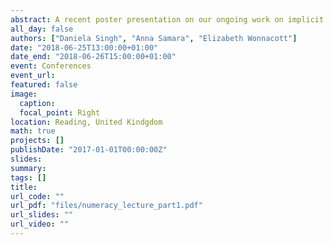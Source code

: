 ```yaml
---
abstract: A recent poster presentation on our ongoing work on implicit vs. explicit learning of purely visual orthographic constraints. Presented by PhD student Daniela Singh at the Child Language Symposium.
all_day: false
authors: ["Daniela Singh", "Anna Samara", "Elizabeth Wonnacott"]
date: "2018-06-25T13:00:00+01:00"
date_end: "2018-06-26T15:00:00+01:00"
event: Conferences
event_url: 
featured: false
image:
  caption: 
  focal_point: Right
location: Reading, United Kindgdom
math: true
projects: []
publishDate: "2017-01-01T00:00:00Z"
slides:
summary: 
tags: []
title: 
url_code: ""
url_pdf: "files/numeracy_lecture_part1.pdf"
url_slides: ""
url_video: ""
---
```


